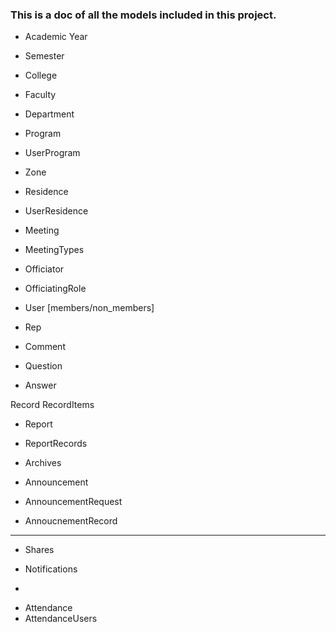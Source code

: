 ### This is a doc of all the models included in this project.

- Academic Year
- Semester
- College
- Faculty
- Department
- Program
- UserProgram

- Zone
- Residence 
- UserResidence

- Meeting
- MeetingTypes
- Officiator
- OfficiatingRole
- User [members/non_members]

- Rep

- Comment
- Question
- Answer

<!-- - Account -->
<!-- - AccountRecord -->
Record
RecordItems

- Report
- ReportRecords
- Archives

- Announcement
- AnnouncementRequest
- AnnoucnementRecord
----------------
- Shares
- Notifications



- 
<!-- - CoursePrograms -->
- Attendance
- AttendanceUsers